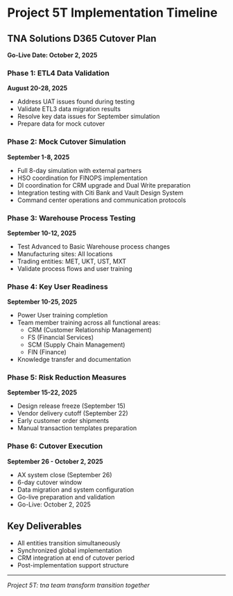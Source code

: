 # Project 5T Implementation Timeline

## TNA Solutions D365 Cutover Plan
**Go-Live Date: October 2, 2025**

### Phase 1: ETL4 Data Validation
**August 20-28, 2025**
- Address UAT issues found during testing
- Validate ETL3 data migration results
- Resolve key data issues for September simulation
- Prepare data for mock cutover

### Phase 2: Mock Cutover Simulation
**September 1-8, 2025**
- Full 8-day simulation with external partners
- HSO coordination for FINOPS implementation
- DI coordination for CRM upgrade and Dual Write preparation
- Integration testing with Citi Bank and Vault Design System
- Command center operations and communication protocols

### Phase 3: Warehouse Process Testing
**September 10-12, 2025**
- Test Advanced to Basic Warehouse process changes
- Manufacturing sites: All locations
- Trading entities: MET, UKT, UST, MXT
- Validate process flows and user training

### Phase 4: Key User Readiness
**September 10-25, 2025**
- Power User training completion
- Team member training across all functional areas:
  - CRM (Customer Relationship Management)
  - FS (Financial Services)
  - SCM (Supply Chain Management)
  - FIN (Finance)
- Knowledge transfer and documentation

### Phase 5: Risk Reduction Measures
**September 15-22, 2025**
- Design release freeze (September 15)
- Vendor delivery cutoff (September 22)
- Early customer order shipments
- Manual transaction templates preparation

### Phase 6: Cutover Execution
**September 26 - October 2, 2025**
- AX system close (September 26)
- 6-day cutover window
- Data migration and system configuration
- Go-live preparation and validation
- Go-Live: October 2, 2025

## Key Deliverables
- All entities transition simultaneously
- Synchronized global implementation
- CRM integration at end of cutover period
- Post-implementation support structure

---
*Project 5T: tna team transform transition together*

